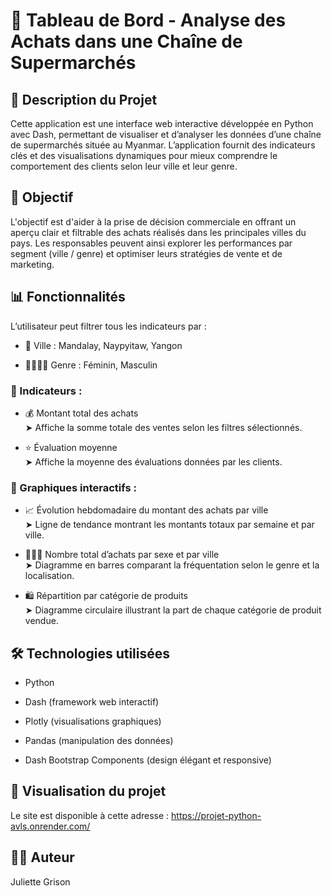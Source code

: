 # 🛒 Tableau de Bord - Analyse des Achats dans une Chaîne de Supermarchés

## 📌 Description du Projet
Cette application est une interface web interactive développée en Python avec Dash, permettant de visualiser et d’analyser les données d’une chaîne de supermarchés située au Myanmar. L’application fournit des indicateurs clés et des visualisations dynamiques pour mieux comprendre le comportement des clients selon leur ville et leur genre.

## 🎯 Objectif
L'objectif est d'aider à la prise de décision commerciale en offrant un aperçu clair et filtrable des achats réalisés dans les principales villes du pays. Les responsables peuvent ainsi explorer les performances par segment (ville / genre) et optimiser leurs stratégies de vente et de marketing.

## 📊 Fonctionnalités
L’utilisateur peut filtrer tous les indicateurs par :

-  📍 Ville : Mandalay, Naypyitaw, Yangon

-  🙋‍♀️🙋‍♂️ Genre : Féminin, Masculin

### 🔹 Indicateurs :
-  💰 Montant total des achats  
➤ Affiche la somme totale des ventes selon les filtres sélectionnés.

-  ⭐️ Évaluation moyenne  
➤ Affiche la moyenne des évaluations données par les clients.

### 🔹 Graphiques interactifs :
-  📈 Évolution hebdomadaire du montant des achats par ville  
➤ Ligne de tendance montrant les montants totaux par semaine et par ville.

-  🧑‍🤝‍🧑 Nombre total d’achats par sexe et par ville  
➤ Diagramme en barres comparant la fréquentation selon le genre et la localisation.

-  🛍️ Répartition par catégorie de produits  
➤ Diagramme circulaire illustrant la part de chaque catégorie de produit vendue.

## 🛠️ Technologies utilisées
-  Python

-  Dash (framework web interactif)

-  Plotly (visualisations graphiques)

-  Pandas (manipulation des données)

-  Dash Bootstrap Components (design élégant et responsive)

## 🚀 Visualisation du projet
Le site est disponible à cette adresse : https://projet-python-avls.onrender.com/

## 👩‍💻 Auteur
Juliette Grison
